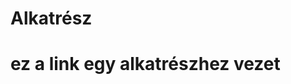 # Alkatrész
<h1> ez a link egy alkatrészhez vezet </h1>
<a href="https://www.nvidia.com/en-eu/geforce/graphics-cards/30-series/rtx-3090/">
  </a>
